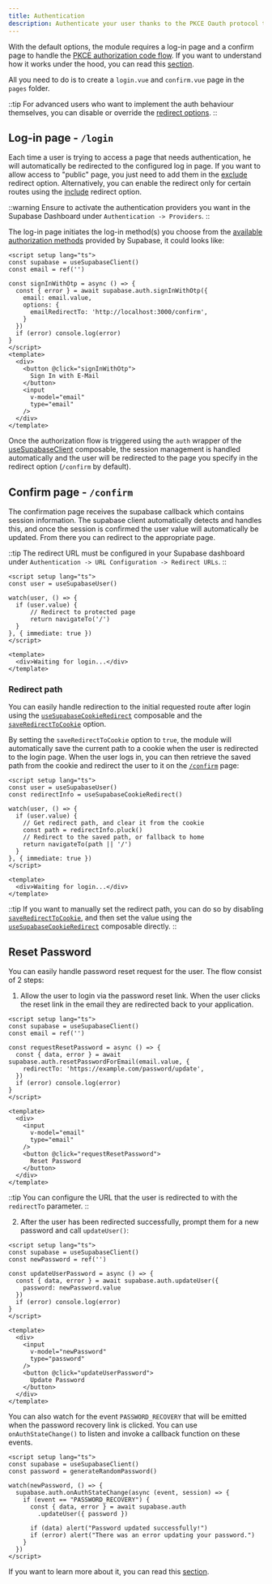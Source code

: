 ```yaml
---
title: Authentication
description: Authenticate your user thanks to the PKCE Oauth protocol that enables secure exchange of refresh and access tokens between an application and the authorization server
---
```


With the default options, the module requires a log-in page and a confirm page to handle the [PKCE authorization code flow](https://supabase.com/docs/guides/resources/glossary#pkce). If you want to understand how it works under the hood, you can read this [section](https://supabase.com/docs/guides/auth/server-side-rendering#understanding-the-authentication-flow).

All you need to do is to create a `login.vue` and `confirm.vue` page in the `pages` folder.

::tip
For advanced users who want to implement the auth behaviour themselves, you can disable or override the [redirect options](/getting-started/introduction#redirect).
::

## Log-in page - `/login`

Each time a user is trying to access a page that needs authentication, he will automatically be redirected to the configured log in page. If you want to allow access to "public" page, you just need to add them in the [exclude](/getting-started/introduction#redirectoptions) redirect option. Alternatively, you can enable the redirect only for certain routes using the [include](/getting-started/introduction#redirectoptions) redirect option.

::warning
Ensure to activate the authentication providers you want in the Supabase Dashboard under `Authentication -> Providers`.
::

The log-in page initiates the log-in method(s) you choose from the [available authorization methods](https://supabase.com/docs/reference/javascript/auth-signinwithpassword) provided by Supabase, it could looks like:

```vue [pages/login.vue]
<script setup lang="ts">
const supabase = useSupabaseClient()
const email = ref('')

const signInWithOtp = async () => {
  const { error } = await supabase.auth.signInWithOtp({
    email: email.value,
    options: {
      emailRedirectTo: 'http://localhost:3000/confirm',
    }
  })
  if (error) console.log(error)
}
</script>
<template>
  <div>
    <button @click="signInWithOtp">
      Sign In with E-Mail
    </button>
    <input
      v-model="email"
      type="email"
    />
  </div>
</template>
```

Once the authorization flow is triggered using the `auth` wrapper of the [useSupabaseClient](/composables/usesupabaseclient) composable, the session management is handled automatically and the user will be redirected to the page you specify in the redirect option (`/confirm` by default).

## Confirm page - `/confirm`

The confirmation page receives the supabase callback which contains session information. The supabase client automatically detects and handles this, and once the session is confirmed the user value will automatically be updated. From there you can redirect to the appropriate page.

::tip
The redirect URL must be configured in your Supabase dashboard under `Authentication -> URL Configuration -> Redirect URLs`.
::

```vue [pages/confirm.vue]
<script setup lang="ts">
const user = useSupabaseUser()

watch(user, () => {
  if (user.value) {
      // Redirect to protected page
      return navigateTo('/')
  }
}, { immediate: true })
</script>

<template>
  <div>Waiting for login...</div>
</template>
```

### Redirect path

You can easily handle redirection to the initial requested route after login using the [`useSupabaseCookieRedirect`](/composables/usesupabasecookieredirect) composable and the [`saveRedirectToCookie`](/getting-started/introduction#redirectoptions) option.

By setting the `saveRedirectToCookie` option to `true`, the module will automatically save the current path to a cookie when the user is redirected to the login page. When the user logs in, you can then retrieve the saved path from the cookie and redirect the user to it on the [`/confirm`](/getting-started/authentication#confirm-page-confirm) page:

```vue [pages/confirm.vue]
<script setup lang="ts">
const user = useSupabaseUser()
const redirectInfo = useSupabaseCookieRedirect()

watch(user, () => {
  if (user.value) {
    // Get redirect path, and clear it from the cookie
    const path = redirectInfo.pluck()
    // Redirect to the saved path, or fallback to home
    return navigateTo(path || '/') 
  }
}, { immediate: true })
</script>

<template>
  <div>Waiting for login...</div>
</template>
```

::tip
If you want to manually set the redirect path, you can do so by disabling [`saveRedirectToCookie`](/getting-started/introduction#redirectoptions), and then set the value using the  [`useSupabaseCookieRedirect`](/composables/usesupabasecookieredirect) composable directly.
::

## Reset Password

You can easily handle password reset request for the user. The flow consist of 2 steps:

1. Allow the user to login via the password reset link. When the user clicks the reset link in the email they are redirected back to your application.


```vue [pages/password/reset.vue]
<script setup lang="ts">
const supabase = useSupabaseClient()
const email = ref('')

const requestResetPassword = async () => {
  const { data, error } = await supabase.auth.resetPasswordForEmail(email.value, {
    redirectTo: 'https://example.com/password/update',
  })
  if (error) console.log(error)
}
</script>

<template>
  <div>
    <input
      v-model="email"
      type="email"
    />
    <button @click="requestResetPassword">
      Reset Password
    </button>
  </div>
</template>
```

::tip
You can configure the URL that the user is redirected to with the `redirectTo` parameter. 
::

2. After the user has been redirected successfully, prompt them for a new password and call `updateUser()`:


```vue [pages/password/update.vue]
<script setup lang="ts">
const supabase = useSupabaseClient()
const newPassword = ref('')

const updateUserPassword = async () => {
  const { data, error } = await supabase.auth.updateUser({
    password: newPassword.value
  })
  if (error) console.log(error)
}
</script>

<template>
  <div>
    <input
      v-model="newPassword"
      type="password"
    />
    <button @click="updateUserPassword">
      Update Password
    </button>
  </div>
</template>
```

You can also watch for the event `PASSWORD_RECOVERY` that will be emitted when the password recovery link is clicked. You can use `onAuthStateChange()` to listen and invoke a callback function on these events.


```vue [pages/password/update.vue]
<script setup lang="ts">
const supabase = useSupabaseClient()
const password = generateRandomPassword()

watch(newPassword, () => {
  supabase.auth.onAuthStateChange(async (event, session) => {
    if (event == "PASSWORD_RECOVERY") {
      const { data, error } = await supabase.auth
        .updateUser({ password })

      if (data) alert("Password updated successfully!")
      if (error) alert("There was an error updating your password.")
    }
  })
</script>
```

If you want to learn more about it, you can read this [section](https://supabase.com/docs/reference/javascript/auth-resetpasswordforemail).

